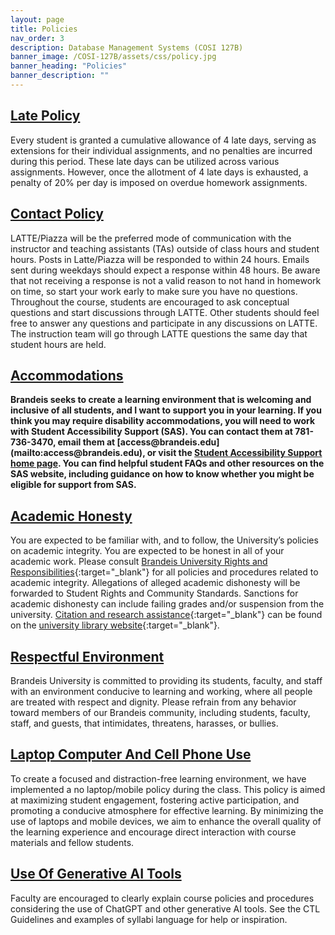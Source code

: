 ```yaml
---
layout: page
title: Policies
nav_order: 3
description: Database Management Systems (COSI 127B)
banner_image: /COSI-127B/assets/css/policy.jpg
banner_heading: "Policies"
banner_description: ""
---
```


<div class="policies">
    <div class="policy">
        <h2><u>Late Policy</u></h2>
        <p>Every student is granted a cumulative allowance of 4 late days, serving as extensions for their individual assignments, and no penalties are incurred during this period. These late days can be utilized across various assignments. However, once the allotment of 4 late days is exhausted, a penalty of 20% per day is imposed on overdue homework assignments.</p>
    </div>
    <div class="policy">
        <h2><u>Contact Policy</u></h2>
        <p>LATTE/Piazza will be the preferred mode of communication with the instructor and teaching assistants (TAs) outside of class hours and student hours. Posts in Latte/Piazza will be responded to within 24 hours. Emails sent during weekdays should expect a response within 48 hours. Be aware that not receiving a response is not a valid reason to not hand in homework on time, so start your work early to make sure you have no questions. Throughout the course, students are encouraged to ask conceptual questions and start discussions through LATTE. Other students should feel free to answer any questions and participate in any discussions on LATTE. The instruction team will go through LATTE questions the same day that student hours are held.</p>
    </div>
    <div class="policy">
        <h2><u>Accommodations</u></h2>
        <p><b>Brandeis seeks to create a learning environment that is welcoming and inclusive of all students, and I want to support you in your learning. If you think you may require disability accommodations, you will need to work with Student Accessibility Support (SAS). You can contact them at 781-736-3470, email them at [access@brandeis.edu](mailto:access@brandeis.edu), or visit the <a href="https://www.brandeis.edu/accessibility/index.html" target="_blank">Student Accessibility Support home page</a>. You can find helpful student FAQs and other resources on the SAS website, including guidance on how to know whether you might be eligible for support from SAS.</b></p>
    </div>
</div>

## <u>Academic Honesty</u>
You are expected to be familiar with, and to follow, the University’s policies on academic integrity. You are expected to be honest in all of your academic work. Please consult [Brandeis University Rights and Responsibilities](https://www.brandeis.edu/studentlife/srcs/rightsresponsibilities/index.html){:target="_blank"} for all policies and procedures related to academic integrity. Allegations of alleged academic dishonesty will be forwarded to Student Rights and Community Standards. Sanctions for academic dishonesty can include failing grades and/or suspension from the university. [Citation and research assistance](https://guides.library.brandeis.edu/c.php?g=301723){:target="_blank"} can be found on the [university library website](https://www.brandeis.edu/library/index.html){:target="_blank"}.  

## <u>Respectful Environment</u>
Brandeis University is committed to providing its students, faculty, and staff with an environment conducive to learning and working, where all people are treated with respect and dignity. Please refrain from any behavior toward members of our Brandeis community, including students, faculty, staff, and guests, that intimidates, threatens, harasses, or bullies.

## <u>Laptop Computer And Cell Phone Use</u>
To create a focused and distraction-free learning environment, we have implemented a no laptop/mobile policy during the class. This policy is aimed at maximizing student engagement, fostering active participation, and promoting a conducive atmosphere for effective learning. By minimizing the use of laptops and mobile devices, we aim to enhance the overall quality of the learning experience and encourage direct interaction with course materials and fellow students.

## <u>Use Of Generative AI Tools</u>
Faculty are encouraged to clearly explain course policies and procedures considering the use of ChatGPT and other generative AI tools. See the CTL Guidelines and examples of syllabi language for help or inspiration.